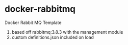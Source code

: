 # docker-rabbitmq
Docker Rabbit MQ Template
 1. based off rabbitmq:3.8.3 with the management module
 2. custom definitions.json included on load

   